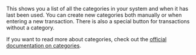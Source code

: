 This shows you a list of all the categories in your system and when it has last been used. You can create new categories both manually or when entering a new transaction. There is also a special button for transactions without a category.

If you want to read more about categories, check out the [official documentation on categories](https://docs.firefly-iii.org/concepts/categories).
